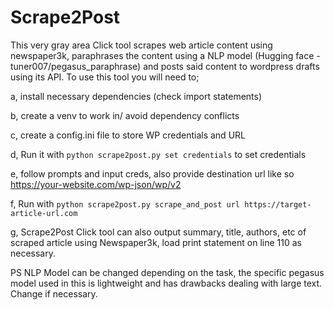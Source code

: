 # Scrape2Post
This very gray area Click tool scrapes web article content using newspaper3k, paraphrases the content using a NLP model (Hugging face - tuner007/pegasus_paraphrase) and posts said content to wordpress drafts using its API.
To use this tool you will need to;

a, install necessary dependencies (check import statements)

b, create a venv to work in/ avoid dependency conflicts

c, create a config.ini file to store WP credentials and URL

d, Run it with ``` python scrape2post.py set credentials ``` to set credentials

e, follow prompts and input creds, also provide destination url like so <https://your-website.com/wp-json/wp/v2>

f, Run with ``` python scrape2post.py scrape_and_post url https://target-article-url.com ```

g, Scrape2Post Click tool can also output summary, title, authors, etc of scraped article using Newspaper3k, load print statement on line 110 as necessary.

PS
NLP Model can be changed depending on the task, the specific pegasus model used in this is lightweight and has drawbacks dealing with large text. Change if necessary.


